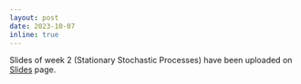 ```yaml
---
layout: post
date: 2023-10-07
inline: true
---
```


Slides of week 2 (Stationary Stochastic Processes) have been uploaded on [Slides](/slides/) page.
